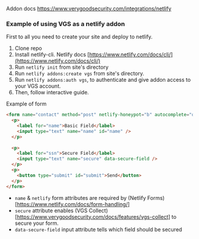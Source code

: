 Addon docs https://www.verygoodsecurity.com/integrations/netlify

### Example of using VGS as a netlify addon

First to all you need to create your site and deploy to netlify.

1. Clone repo
2. Install netlify-cli. Netlify docs [https://www.netlify.com/docs/cli/](https://www.netlify.com/docs/cli/)
3. Run `netlify init` from site's directory
4. Run `netlify addons:create vgs` from site's directory.
5. Run `netlify addons:auth vgs`, to authenticate and give addon access to your VGS account.
6. Then, follow interactive guide.

Example of form
```html
<form name="contact" method="post" netlify-honeypot="b" autocomplete="off" netlify secure>
  <p>
    <label for="name">Basic Field</label>
    <input type="text" name="name" id="name" />
  </p>
    
  <p>
    <label for="ssn">Secure Field</label>
    <input type="text" name="secure" data-secure-field />
  </p>
  <p>
    <button type="submit" id="submit">Send</button>
  </p>
</form>
```
- `name` & `netlify` form attributes are required by (Netlify Forms)[https://www.netlify.com/docs/form-handling/]
- `secure` attribute enables (VGS Collect)[https://www.verygoodsecurity.com/docs/features/vgs-collect] to secure your form.
- `data-secure-field` input attribute tells which field should be secured


